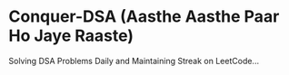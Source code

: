 # Conquer-DSA (Aasthe Aasthe Paar Ho Jaye Raaste)
Solving DSA Problems Daily and Maintaining Streak on LeetCode...
